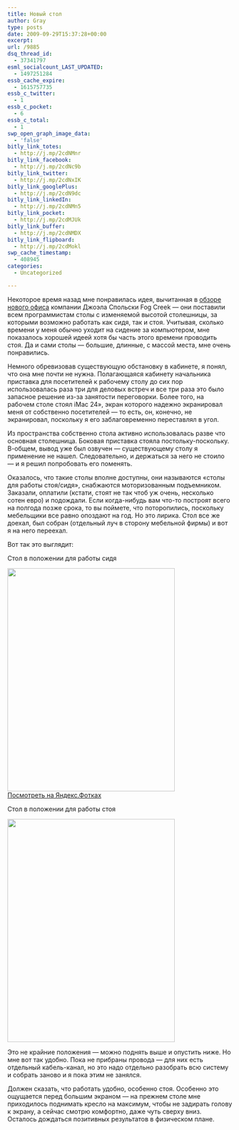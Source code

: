 ```yaml
---
title: Новый стол
author: Gray
type: posts
date: 2009-09-29T15:37:28+00:00
excerpt:
url: /9885
dsq_thread_id:
  - 37341797
esml_socialcount_LAST_UPDATED:
  - 1497251284
essb_cache_expire:
  - 1615757735
essb_c_twitter:
  - 1
essb_c_pocket:
  - 6
essb_c_total:
  - 1
swp_open_graph_image_data:
  - 'false'
bitly_link_totes:
  - http://j.mp/2cdNMnr
bitly_link_facebook:
  - http://j.mp/2cdNc9b
bitly_link_twitter:
  - http://j.mp/2cdNxIK
bitly_link_googlePlus:
  - http://j.mp/2cdN9dc
bitly_link_linkedIn:
  - http://j.mp/2cdNMn5
bitly_link_pocket:
  - http://j.mp/2cdMJUk
bitly_link_buffer:
  - http://j.mp/2cdNMDX
bitly_link_flipboard:
  - http://j.mp/2cdMokl
swp_cache_timestamp:
  - 408945
categories:
  - Uncategorized

---
```








Некоторое время назад мне понравилась идея, вычитанная в <a href="http://www.joelonsoftware.com/items/2008/12/29.html" target="_blank">обзоре нового офиса</a> компании Джоэла Спольски Fog Creek &#8212; они поставили всем программистам столы с изменяемой высотой столешницы, за которыми возможно работать как сидя, так и стоя. Учитывая, сколько времени у меня обычно уходит на сидение за компьютером, мне показалось хорошей идеей хотя бы часть этого времени проводить стоя. Да и сами столы &#8212; большие, длинные, с массой места, мне очень понравились.

Немного обревизовав существующую обстановку в кабинете, я понял, что она мне почти не нужна. Полагающаяся кабинету начальника приставка для посетителей к рабочему столу до сих пор использовалась раза три для деловых встреч и все три раза это было запасное решение из-за занятости переговорки. Более того, на рабочем столе стоял iMac 24&#187;, экран которого надежно экранировал меня от собственно посетителей &#8212; то есть, он, конечно, не экранировал, поскольку я его заблаговременно переставлял в угол.

Из пространства собственно стола активно использовалась разве что основная столешница. Боковая приставка стояла постольку-поскольку. В-общем, вывод уже был озвучен &#8212; существующему столу я применение не нашел. Следовательно, и держаться за него не стоило &#8212; и я решил попробовать его поменять.

Оказалось, что такие столы вполне доступны, они называются &#171;столы для работы стоя/сидя&#187;, снабжаются моторизованным подъемником. Заказали, оплатили (кстати, стоят не так чтоб уж очень, несколько сотен евро) и подождали. Если когда-нибудь вам что-то построят всего на полгода позже срока, то вы поймете, что поторопились, поскольку мебельщики все равно опоздают на год. Но это лирика. Стол все же доехал, был собран (отдельный луч в сторону мебельной фирмы) и вот я на него переехал.

Вот так это выглядит:

Стол в положении для работы сидя

[<img src="https://i1.wp.com/img-fotki.yandex.ru/get/3804/gray7400.70/0_36769_d1dfb5db_L.jpg?resize=375%2C500" width="375" height="500" title="" alt="" border="0" data-recalc-dims="1" />][1]  
[Посмотреть на Яндекс.Фотках][1]

Стол в положении для работы стоя

[<img src="https://i2.wp.com/img-fotki.yandex.ru/get/3714/gray7400.70/0_36768_f2d8c493_L.jpg?resize=375%2C500" width="375" height="500" title="" alt="" border="0" data-recalc-dims="1" />][2]

Это не крайние положения &#8212; можно поднять выше и опустить ниже. Но мне вот так удобно. Пока не прибраны провода &#8212; для них есть отдельный кабель-канал, но это надо отдельно разобрать всю систему и собрать заново и я пока этим не занялся.

Должен сказать, что работать удобно, особенно стоя. Особенно это ощущается перед большим экраном &#8212; на прежнем столе мне приходилось поднимать кресло на максимум, чтобы не задирать голову к экрану, а сейчас смотрю комфортно, даже чуть сверху вниз. Осталось дождаться позитивных результатов в физическом плане.

 [1]: http://fotki.yandex.ru/users/gray7400/view/223081/
 [2]: http://fotki.yandex.ru/users/gray7400/view/223080/